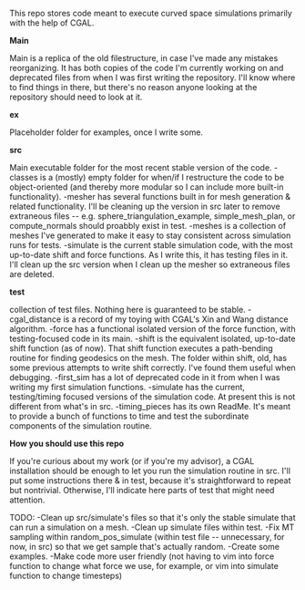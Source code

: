This repo stores code meant to execute curved space simulations primarily with the help of CGAL. 

**Main**

Main is a replica of the old filestructure, in case I've made any mistakes reorganizing. It has both copies of the
code I'm currently working on and deprecated files from when I was first writing the repository. I'll know where to find things in there, but there's no reason anyone looking at the repository should need to look at it. 

**ex** 

Placeholder folder for examples, once I write some. 

**src**

Main executable folder for the most recent stable version of the code. 
  -classes is a (mostly) empty folder for when/if I restructure the code to be object-oriented (and thereby more
  modular so I can include more built-in functionality). 
  -mesher has several functions built in for mesh generation & related functionality. I'll be cleaning up the version
  in src later to remove extraneous files -- e.g. sphere_triangulation_example, simple_mesh_plan, or compute_normals
  should proabbly exist in test. 
  -meshes is a collection of meshes I've generated to make it easy to stay consistent across simulation runs for tests.
  -simulate is the current stable simulation code, with the most up-to-date shift and force functions. As I write
  this, it has testing files in it. I'll clean up the src version when I clean up the mesher so extraneous files are 
  deleted. 

**test** 

collection of test files. Nothing here is guaranteed to be stable. 
  -cgal_distance is a record of my toying with CGAL's Xin and Wang distance algorithm. 
  -force has a functional isolated version of the force function, with testing-focused code in its main. 
  -shift is the equivalent isolated, up-to-date shift function (as of now). That shift function executes a path-bending
  routine for finding geodesics on the mesh. The folder within shift, old, has some previous attempts to write shift
  correctly. I've found them useful when debugging. 
  -first_sim has a lot of deprecated code in it from when I was writing my first simulation functions. 
  -simulate has the current, testing/timing focused versions of the simulation code. At present this is not 
  different from what's in src. 
  -timing_pieces has its own ReadMe. It's meant to provide a bunch of functions to time and test the subordinate 
  components of the simulation routine. 

**How you should use this repo** 

If you're curious about my work (or if you're my advisor), a CGAL installation should be enough to let you run
the simulation routine in src. I'll put some instructions there & in test, because it's straightforward to repeat but nontrivial. Otherwise, I'll indicate here parts of test that might need attention. 


TODO: 
-Clean up src/simulate's files so that it's only the stable simulate that can run a simulation on a mesh. 
-Clean up simulate files within test. 
-Fix MT sampling within random_pos_simulate (within test file -- unnecessary, for now, in src) so that we get 
sample that's actually random. 
-Create some examples. 
-Make code more user friendly (not having to vim into force function to change what force we use, for example, or
vim into simulate function to change timesteps)

